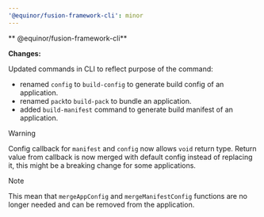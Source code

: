 ```yaml
---
'@equinor/fusion-framework-cli': minor
---
```


** @equinor/fusion-framework-cli**

**Changes:**

Updated commands in CLI to reflect purpose of the command:
- renamed `config` to `build-config` to generate build config of an application.
- renamed `pack`to `build-pack` to bundle an application.
- added `build-manifest` command to generate build manifest of an application.

> [!WARNING]
> Config callback for `manifest` and `config` now allows `void` return type. 
> Return value from callback is now merged with default config instead of replacing it, this might be a breaking change for some applications.

> [!NOTE]
> This mean that `mergeAppConfig` and `mergeManifestConfig` functions are no longer needed and can be removed from the application.
